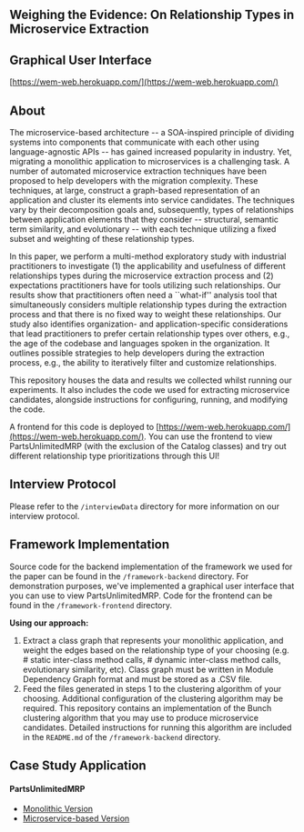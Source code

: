 ## Weighing the Evidence: On Relationship Types in Microservice Extraction

## Graphical User Interface
[https://wem-web.herokuapp.com/](https://wem-web.herokuapp.com/)

## About

The microservice-based architecture -- a SOA-inspired principle of dividing systems into components that communicate with each other using language-agnostic APIs -- has gained increased popularity in industry. Yet, migrating a monolithic application to microservices is a challenging task. 
A number of automated microservice extraction techniques have been proposed to help developers with the migration complexity. These techniques, at large, construct a graph-based representation of an application and cluster its elements into service candidates. The techniques vary by their decomposition goals and, subsequently,
types of relationships between application elements that they consider -- structural, semantic term similarity, and evolutionary -- with each technique utilizing a fixed subset and weighting of these relationship types.

In this paper, we perform a multi-method exploratory study with industrial practitioners to
investigate (1) the applicability and usefulness of different relationships types during the 
microservice extraction process and (2) expectations practitioners have for tools utilizing such relationships. 
Our results show that practitioners often need a ``what-if'' analysis tool that simultaneously considers 
multiple relationship types during the extraction process and 
that there is no fixed way to weight these relationships. 
Our study also identifies organization- and application-specific considerations that lead practitioners to prefer 
certain relationship types over others, e.g., the age of the codebase and languages spoken in the organization. 
It outlines possible strategies to help developers during the extraction process, 
e.g., the ability to iteratively filter and customize relationships.    

This repository houses the data and results we collected whilst running our experiments. It also includes the code we used for extracting microservice candidates, alongside instructions for configuring, running, and modifying the code.

A frontend for this code is deployed to [https://wem-web.herokuapp.com/](https://wem-web.herokuapp.com/). You can use the frontend to view PartsUnlimitedMRP (with the exclusion of the Catalog classes) and try out different relationship type prioritizations through this UI!  

## Interview Protocol
Please refer to the `/interviewData` directory for more information on our interview protocol.


## Framework Implementation

Source code for the backend implementation of the framework we used for the paper can be found in the `/framework-backend` directory.
For demonstration purposes, we've implemented a graphical user interface that you can use to view PartsUnlimitedMRP. Code for the frontend can be found in the `/framework-frontend` directory.

**Using our approach:** 
1. Extract a class graph that represents your monolithic application, and weight the edges based on the relationship type of your choosing (e.g. # static inter-class method calls, # dynamic inter-class method calls, evolutionary similarity, etc). Class graph must be written in Module Dependency Graph format and must be stored as a .CSV file.
2. Feed the files generated in steps 1 to the clustering algorithm of your choosing. Additional configuration of the clustering algorithm may be required. This repository contains an implementation of the Bunch clustering algorithm that you may use to produce microservice candidates. Detailed instructions for running this algorithm are included in the `README.md` of the `/framework-backend` directory.

## Case Study Application

#### PartsUnlimitedMRP

- [Monolithic Version](https://github.com/microsoft/PartsUnlimitedMRP) 
- [Microservice-based Version](https://github.com/microsoft/PartsUnlimitedMRPmicro)
